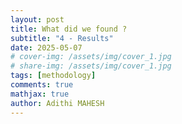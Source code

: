 ```yaml
---
layout: post
title: What did we found ?
subtitle: "4 - Results"
date: 2025-05-07
# cover-img: /assets/img/cover_1.jpg
# share-img: /assets/img/cover_1.jpg
tags: [methodology]
comments: true
mathjax: true
author: Adithi MAHESH
---
```


